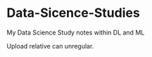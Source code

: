 # Data-Sicence-Studies
My Data Science Study notes within DL and ML

Upload relative can unregular.
